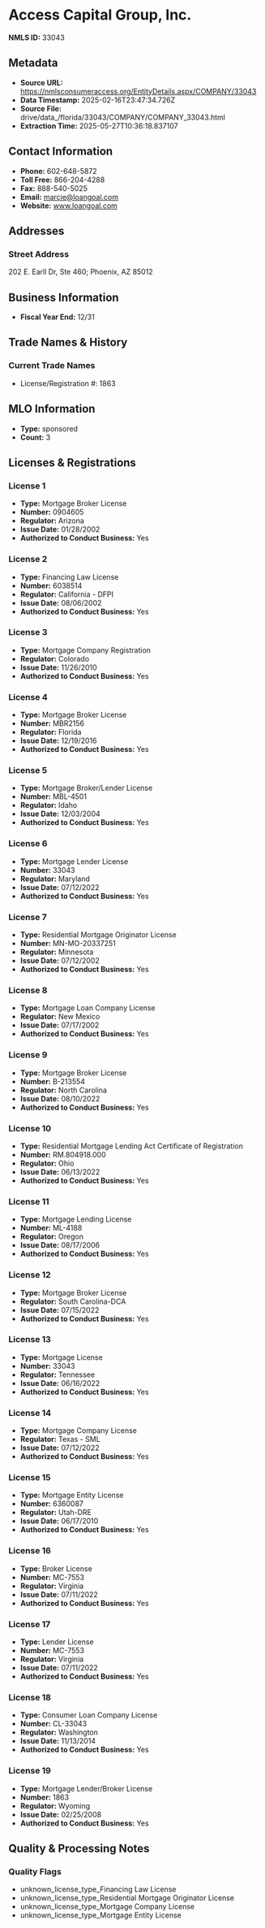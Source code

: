 # Access Capital Group, Inc.

**NMLS ID:** 33043

## Metadata
- **Source URL:** https://nmlsconsumeraccess.org/EntityDetails.aspx/COMPANY/33043
- **Data Timestamp:** 2025-02-16T23:47:34.726Z
- **Source File:** drive/data_/florida/33043/COMPANY/COMPANY_33043.html
- **Extraction Time:** 2025-05-27T10:36:18.837107

## Contact Information
- **Phone:** 602-648-5872
- **Toll Free:** 866-204-4288
- **Fax:** 888-540-5025
- **Email:** marcie@loangoal.com
- **Website:** www.loangoal.com

## Addresses
### Street Address
202 E. Earll Dr, Ste 460; Phoenix, AZ 85012

## Business Information
- **Fiscal Year End:** 12/31

## Trade Names & History
### Current Trade Names
- License/Registration #: 1863

## MLO Information
- **Type:** sponsored
- **Count:** 3

## Licenses & Registrations

### License 1
- **Type:** Mortgage Broker License
- **Number:** 0904605
- **Regulator:** Arizona
- **Issue Date:** 01/28/2002
- **Authorized to Conduct Business:** Yes

### License 2
- **Type:** Financing Law License
- **Number:** 6038514
- **Regulator:** California - DFPI
- **Issue Date:** 08/06/2002
- **Authorized to Conduct Business:** Yes

### License 3
- **Type:** Mortgage Company Registration
- **Regulator:** Colorado
- **Issue Date:** 11/26/2010
- **Authorized to Conduct Business:** Yes

### License 4
- **Type:** Mortgage Broker License
- **Number:** MBR2156
- **Regulator:** Florida
- **Issue Date:** 12/19/2016
- **Authorized to Conduct Business:** Yes

### License 5
- **Type:** Mortgage Broker/Lender License
- **Number:** MBL-4501
- **Regulator:** Idaho
- **Issue Date:** 12/03/2004
- **Authorized to Conduct Business:** Yes

### License 6
- **Type:** Mortgage Lender License
- **Number:** 33043
- **Regulator:** Maryland
- **Issue Date:** 07/12/2022
- **Authorized to Conduct Business:** Yes

### License 7
- **Type:** Residential Mortgage Originator License
- **Number:** MN-MO-20337251
- **Regulator:** Minnesota
- **Issue Date:** 07/12/2002
- **Authorized to Conduct Business:** Yes

### License 8
- **Type:** Mortgage Loan Company License
- **Regulator:** New Mexico
- **Issue Date:** 07/17/2002
- **Authorized to Conduct Business:** Yes

### License 9
- **Type:** Mortgage Broker License
- **Number:** B-213554
- **Regulator:** North Carolina
- **Issue Date:** 08/10/2022
- **Authorized to Conduct Business:** Yes

### License 10
- **Type:** Residential Mortgage Lending Act Certificate of Registration
- **Number:** RM.804918.000
- **Regulator:** Ohio
- **Issue Date:** 06/13/2022
- **Authorized to Conduct Business:** Yes

### License 11
- **Type:** Mortgage Lending License
- **Number:** ML-4188
- **Regulator:** Oregon
- **Issue Date:** 08/17/2006
- **Authorized to Conduct Business:** Yes

### License 12
- **Type:** Mortgage Broker License
- **Regulator:** South Carolina-DCA
- **Issue Date:** 07/15/2022
- **Authorized to Conduct Business:** Yes

### License 13
- **Type:** Mortgage License
- **Number:** 33043
- **Regulator:** Tennessee
- **Issue Date:** 06/16/2022
- **Authorized to Conduct Business:** Yes

### License 14
- **Type:** Mortgage Company License
- **Regulator:** Texas - SML
- **Issue Date:** 07/12/2022
- **Authorized to Conduct Business:** Yes

### License 15
- **Type:** Mortgage Entity License
- **Number:** 6360087
- **Regulator:** Utah-DRE
- **Issue Date:** 06/17/2010
- **Authorized to Conduct Business:** Yes

### License 16
- **Type:** Broker License
- **Number:** MC-7553
- **Regulator:** Virginia
- **Issue Date:** 07/11/2022
- **Authorized to Conduct Business:** Yes

### License 17
- **Type:** Lender License
- **Number:** MC-7553
- **Regulator:** Virginia
- **Issue Date:** 07/11/2022
- **Authorized to Conduct Business:** Yes

### License 18
- **Type:** Consumer Loan Company License
- **Number:** CL-33043
- **Regulator:** Washington
- **Issue Date:** 11/13/2014
- **Authorized to Conduct Business:** Yes

### License 19
- **Type:** Mortgage Lender/Broker License
- **Number:** 1863
- **Regulator:** Wyoming
- **Issue Date:** 02/25/2008
- **Authorized to Conduct Business:** Yes

## Quality & Processing Notes
### Quality Flags
- unknown_license_type_Financing Law License
- unknown_license_type_Residential Mortgage Originator License
- unknown_license_type_Mortgage Company License
- unknown_license_type_Mortgage Entity License
